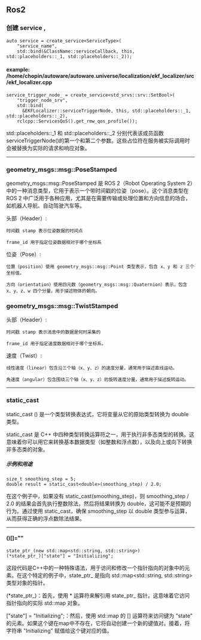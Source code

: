 ## Ros2

### 创建 service ,
```
auto service = create_service<ServiceType>(
    "service_name",
    std::bind(&ClassName::serviceCallback, this, std::placeholders::_1, std::placeholders::_2));
```
#### example: /home/chopin/autoware/autoware.universe/localization/ekf_localizer/src/ekf_localizer.cpp

```
service_trigger_node_ = create_service<std_srvs::srv::SetBool>(
    "trigger_node_srv",
    std::bind(
      &EKFLocalizer::serviceTriggerNode, this, std::placeholders::_1, std::placeholders::_2),
    rclcpp::ServicesQoS().get_rmw_qos_profile());
```
std::placeholders::_1 和 std::placeholders::_2 分别代表该成员函数serviceTriggerNode()的第一个和第二个参数。这些占位符在服务被实际调用时会被替换为实际的请求和响应对象。

---

### geometry_msgs::msg::PoseStamped
geometry_msgs::msg::PoseStamped 是 ROS 2（Robot Operating System 2）中的一种消息类型，它用于表示一个带时间戳的位姿（pose）。这个消息类型在 ROS 2 中广泛用于各种应用，尤其是在需要传输或处理位置和方向信息的场合，如机器人导航、自动驾驶汽车等。

头部（Header）:
    
    时间戳 stamp 表示位姿数据的时间点
    
    frame_id 用于指定位姿数据相对于哪个坐标系

位姿（Pose）:
    
    位置（position）使用 geometry_msgs::msg::Point 类型表示，包含 x、y 和 z 三个坐标值。
    
    方向（orientation）使用四元数（geometry_msgs::msg::Quaternion）表示，包含 x、y、z、w 四个分量，用于描述物体的朝向。
    


### geometry_msgs::msg::TwistStamped

头部（Header）:

    时间戳 stamp 表示消息中的数据是何时采集的
    
    frame_id 用于指定速度数据相对于哪个坐标系。

速度（Twist）:

    线性速度（linear）包含沿三个轴（x、y、z）的速度分量，通常用于描述直线运动。
    
    角速度（angular）包含围绕三个轴（x、y、z）的旋转速度分量，通常用于描述旋转运动。

---

### static_cast<double>
static_cast<double> () 是一个类型转换表达式，它将变量从它的原始类型转换为 double 类型。

static_cast 是 C++ 中四种类型转换运算符之一，用于执行非多态类型的转换。这意味着你可以用它来转换基本数据类型（如整数和浮点数），以及向上或向下转换非多态类的对象。

##### 示例和用途

```
size_t smoothing_step = 5;
double result = static_cast<double>(smoothing_step) / 2.0;
```
在这个例子中，如果没有 static_cast<double>(smoothing_step)，则 smoothing_step / 2.0 的结果会首先执行整数除法，然后将结果转换为 double，这可能不是预期的行为。通过使用 static_cast<double>，确保 smoothing_step 以 double 类型参与运算，从而获得正确的浮点数除法结果。

---
#### ()[]=""
```
state_ptr_(new std::map<std::string, std::string>)
(*state_ptr_)["state"] = "Initializing";
```

这段代码是C++中的一种特殊语法，用于访问和修改一个指针指向的对象中的元素。在这个特定的例子中，state_ptr_ 是指向 std::map<std::string, std::string> 类型对象的指针。

(*state_ptr_)：首先，使用 * 运算符来解引用 state_ptr_ 指针。这意味着它访问指针指向的实际 std::map 对象。

["state"] = "Initializing";：然后，使用 std::map 的 [] 运算符来访问键为 "state" 的元素。如果这个键在map中不存在，它将自动创建一个新的键值对。接着，将字符串 "Initializing" 赋值给这个键对应的值。


